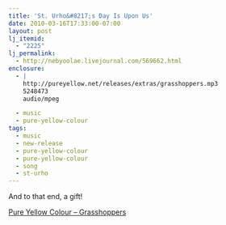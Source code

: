 ```yaml
---
title: 'St. Urho&#8217;s Day Is Upon Us'
date: 2010-03-16T17:33:00-07:00
layout: post
lj_itemid:
  - "2225"
lj_permalink:
  - http://nebyoolae.livejournal.com/569662.html
enclosure:
  - |
    http://pureyellow.net/releases/extras/grasshoppers.mp3
    5248473
    audio/mpeg

  - music
  - pure-yellow-colour
tags:
  - music
  - new-release
  - pure-yellow-colour
  - pure-yellow-colour
  - song
  - st-urho
---
```

And to that end, a gift!

[Pure Yellow Colour &#8211; Grasshoppers](http://pureyellow.net/releases/extras/grasshoppers.mp3)

<!--more-->
